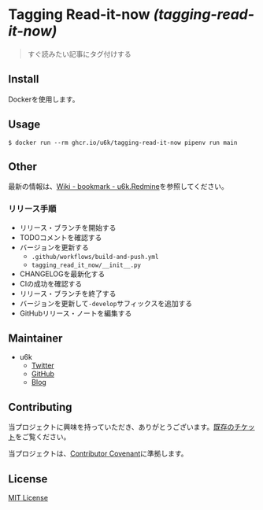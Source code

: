 # Tagging Read-it-now _(tagging-read-it-now)_

> すぐ読みたい記事にタグ付けする

## Install

Dockerを使用します。

## Usage

```
$ docker run --rm ghcr.io/u6k/tagging-read-it-now pipenv run main
```

## Other

最新の情報は、[Wiki - bookmark - u6k.Redmine](https://redmine.u6k.me/projects/bookmark-bundler/wiki/Wiki)を参照してください。

### リリース手順

- リリース・ブランチを開始する
- TODOコメントを確認する
- バージョンを更新する
    - `.github/workflows/build-and-push.yml`
    - `tagging_read_it_now/__init__.py`
- CHANGELOGを最新化する
- CIの成功を確認する
- リリース・ブランチを終了する
- バージョンを更新して`-develop`サフィックスを追加する
- GitHubリリース・ノートを編集する

## Maintainer

- u6k
    - [Twitter](https://twitter.com/u6k_yu1)
    - [GitHub](https://github.com/u6k)
    - [Blog](https://blog.u6k.me/)

## Contributing

当プロジェクトに興味を持っていただき、ありがとうございます。[既存のチケット](https://redmine.u6k.me/projects/bookmark-bundler/issues/)をご覧ください。

当プロジェクトは、[Contributor Covenant](https://www.contributor-covenant.org/version/1/4/code-of-conduct)に準拠します。

## License

[MIT License](https://github.com/u6k/tagging-read-it-now/blob/main/LICENSE)

